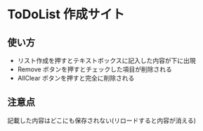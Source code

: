 # ToDoList 作成サイト

## 使い方

- リスト作成を押すとテキストボックスに記入した内容が下に出現
- Remove ボタンを押すとチェックした項目が削除される
- AllClear ボタンを押すと完全に削除される

## 注意点

記載した内容はどこにも保存されない(リロードすると内容が消える)
